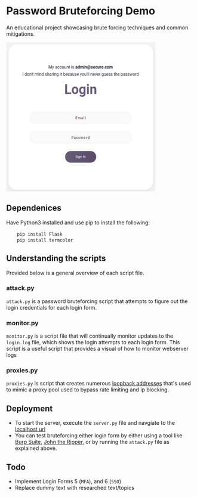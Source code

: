 # Password Bruteforcing Demo

An educational project showcasing brute forcing techniques and common mitigations. 

<!-- ![login](src/static/images/screenshot.png) -->
<img src="src/static/images/screenshot.png" alt="Alt Text" width="400" height="400">


## Dependenices

Have Python3 installed and use pip to install the following:
```
    pip install Flask
    pip install termcolor
```

## Understanding the scripts

Provided below is a general overview of each script file.

### attack.py

`attack.py` is a password bruteforcing script that attempts to figure out the login credentials for each login form.

### monitor.py

`monitor.py` is a script file that will continually monitor updates to the `login.log` file, which shows the login attempts to each login form.
This script is a useful script that provides a visual of how to monitor webserver logs

### proxies.py

`proxies.py` is script that creates numerous [loopback addresses](https://www.geeksforgeeks.org/what-is-a-loopback-address/) that's used to mimic a proxy pool used to bypass rate limiting and ip blocking.

## Deployment

* To start the server, execute the `server.py` file and navgiate to the [localhost url](http://127.0.0.1:5000/)
* You can test bruteforcing either login form by either using a tool like [Burp Suite](https://portswigger.net/burp), [John the Ripper](https://github.com/openwall/john), or by running the `attack.py` file as explained above.

## Todo
* Implement Login Forms 5 (`MFA`), and 6 (`SSO`)
* Replace dummy text with researched text/topics
